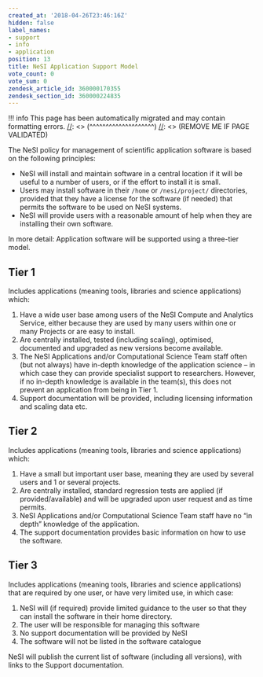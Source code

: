 ```yaml
---
created_at: '2018-04-26T23:46:16Z'
hidden: false
label_names:
- support
- info
- application
position: 13
title: NeSI Application Support Model
vote_count: 0
vote_sum: 0
zendesk_article_id: 360000170355
zendesk_section_id: 360000224835
---
```




[//]: <> (REMOVE ME IF PAGE VALIDATED)
[//]: <> (vvvvvvvvvvvvvvvvvvvv)
!!! info
    This page has been automatically migrated and may contain formatting errors.
[//]: <> (^^^^^^^^^^^^^^^^^^^^)
[//]: <> (REMOVE ME IF PAGE VALIDATED)

<p>The NeSI policy for management of scientific application software is based on the following principles:</p>
<ul>
<li>NeSI will install and maintain software in a central location if it will be useful to a number of users, or if the effort to install it is small.</li>
<li>Users may install software in their <code>/home</code> or <code>/nesi/project/</code> directories, provided that they have a license for the software (if needed) that permits the software to be used on NeSI systems.</li>
<li>NeSI will provide users with a reasonable amount of help when they are installing their own software.</li>
</ul>
<p>In more detail: Application software will be supported using a three-tier model.</p>
<h2>Tier 1</h2>
<p>Includes applications (meaning tools, libraries and science applications) which:</p>
<ol class="lower-alpha">
<li>Have a wide user base among users of the NeSI Compute and Analytics Service, either because they are used by many users within one or many Projects or are easy to install.</li>
<li>Are centrally installed, tested (including scaling), optimised, documented and upgraded as new versions become available.</li>
<li>The NeSI Applications and/or Computational Science Team staff often (but not always) have in-depth knowledge of the application science – in which case they can provide specialist support to researchers. However, if no in-depth knowledge is available in the team(s), this does not prevent an application from being in Tier 1.</li>
<li>Support documentation will be provided, including licensing information and scaling data etc.</li>
</ol>
<h2>Tier 2</h2>
<p>Includes applications (meaning tools, libraries and science applications) which:</p>
<ol class="lower-alpha">
<li>Have a small but important user base, meaning they are used by several users and 1 or several projects.</li>
<li>Are centrally installed, standard regression tests are applied (if provided/available) and will be upgraded upon user request and as time permits.</li>
<li>NeSI Applications and/or Computational Science Team staff have no “in depth” knowledge of the application.</li>
<li>The support documentation provides basic information on how to use the software.</li>
</ol>
<h2>Tier 3</h2>
<p>Includes applications (meaning tools, libraries and science applications) that are required by one user, or have very limited use, in which case:</p>
<ol class="lower-alpha">
<li>NeSI will (if required) provide limited guidance to the user so that they can install the software in their home directory.</li>
<li>The user will be responsible for managing this software</li>
<li>No support documentation will be provided by NeSI</li>
<li>The software will not be listed in the software catalogue</li>
</ol>
<p>NeSI will publish the current list of software (including all versions), with links to the Support documentation.</p>
<p> </p>
<!--<p>Applications for central installation of new software on the NeSI systems (post initial implementation on the new platforms) will be made via an <a href="#_Application_Installation_Request">Application Installation request form</a>, where sufficient information will need to be provided to enable NeSI to make a decision as to which Tier the software falls in.  Applications for Tier 1 support will require approval by NeSI Management (or as delegated, e.g. to Solutions or HPC Compute and Analytics lead’s).</p>-->